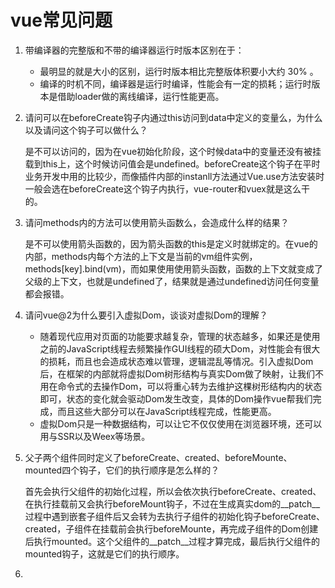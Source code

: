 # vue常见问题

1. 带编译器的完整版和不带的编译器运行时版本区别在于：

    - 最明显的就是大小的区别，运行时版本相比完整版体积要小大约 30% 。
    - 编译的时机不同，编译器是运行时编译，性能会有一定的损耗；运行时版本是借助loader做的离线编译，运行性能更高。

2. 请问可以在beforeCreate钩子内通过this访问到data中定义的变量么，为什么以及请问这个钩子可以做什么？

    是不可以访问的，因为在vue初始化阶段，这个时候data中的变量还没有被挂载到this上，这个时候访问值会是undefined。beforeCreate这个钩子在平时业务开发中用的比较少，而像插件内部的instanll方法通过Vue.use方法安装时一般会选在beforeCreate这个钩子内执行，vue-router和vuex就是这么干的。

3. 请问methods内的方法可以使用箭头函数么，会造成什么样的结果？

    是不可以使用箭头函数的，因为箭头函数的this是定义时就绑定的。在vue的内部，methods内每个方法的上下文是当前的vm组件实例，methods[key].bind(vm)，而如果使用使用箭头函数，函数的上下文就变成了父级的上下文，也就是undefined了，结果就是通过undefined访问任何变量都会报错。

4. 请问vue@2为什么要引入虚拟Dom，谈谈对虚拟Dom的理解？

    - 随着现代应用对页面的功能要求越复杂，管理的状态越多，如果还是使用之前的JavaScript线程去频繁操作GUI线程的硕大Dom，对性能会有很大的损耗，而且也会造成状态难以管理，逻辑混乱等情况。引入虚拟Dom后，在框架的内部就将虚拟Dom树形结构与真实Dom做了映射，让我们不用在命令式的去操作Dom，可以将重心转为去维护这棵树形结构内的状态即可，状态的变化就会驱动Dom发生改变，具体的Dom操作vue帮我们完成，而且这些大部分可以在JavaScript线程完成，性能更高。
    - 虚拟Dom只是一种数据结构，可以让它不仅仅使用在浏览器环境，还可以用与SSR以及Weex等场景。

5. 父子两个组件同时定义了beforeCreate、created、beforeMounte、mounted四个钩子，它们的执行顺序是怎么样的？

    首先会执行父组件的初始化过程，所以会依次执行beforeCreate、created、在执行挂载前又会执行beforeMount钩子，不过在生成真实dom的__patch__过程中遇到嵌套子组件后又会转为去执行子组件的初始化钩子beforeCreate、created，子组件在挂载前会执行beforeMounte，再完成子组件的Dom创建后执行mounted。这个父组件的__patch__过程才算完成，最后执行父组件的mounted钩子，这就是它们的执行顺序。

6. 